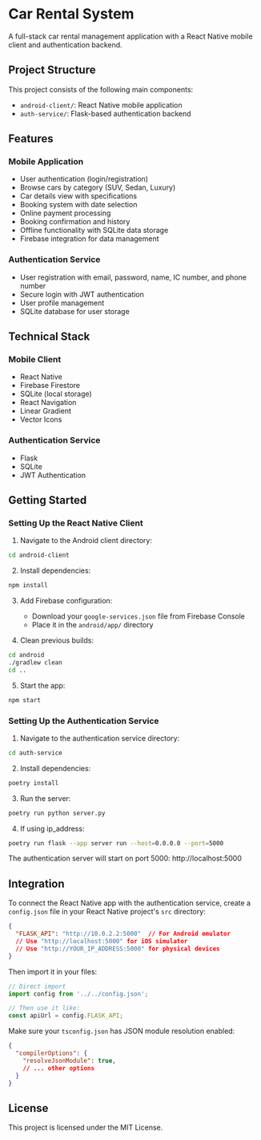 # Car Rental System

A full-stack car rental management application with a React Native mobile client and authentication backend.

## Project Structure

This project consists of the following main components:

- `android-client/`: React Native mobile application
- `auth-service/`: Flask-based authentication backend

## Features

### Mobile Application
- User authentication (login/registration)
- Browse cars by category (SUV, Sedan, Luxury)
- Car details view with specifications
- Booking system with date selection
- Online payment processing
- Booking confirmation and history
- Offline functionality with SQLite data storage
- Firebase integration for data management

### Authentication Service
- User registration with email, password, name, IC number, and phone number
- Secure login with JWT authentication
- User profile management
- SQLite database for user storage

## Technical Stack

### Mobile Client
- React Native
- Firebase Firestore
- SQLite (local storage)
- React Navigation
- Linear Gradient
- Vector Icons

### Authentication Service
- Flask
- SQLite
- JWT Authentication

## Getting Started

### Setting Up the React Native Client

1. Navigate to the Android client directory:
```bash
cd android-client
```

2. Install dependencies:
```bash
npm install
```

3. Add Firebase configuration:
   - Download your `google-services.json` file from Firebase Console
   - Place it in the `android/app/` directory

4. Clean previous builds:
```bash
cd android
./gradlew clean
cd ..
```

5. Start the app:
```bash
npm start
```

### Setting Up the Authentication Service

1. Navigate to the authentication service directory:
```bash
cd auth-service
```

2. Install dependencies:
```bash
poetry install
```

3. Run the server:
```bash
poetry run python server.py
```

4. If using ip_address:
```bash
poetry run flask --app server run --host=0.0.0.0 --port=5000
```

The authentication server will start on port 5000: http://localhost:5000

## Integration

To connect the React Native app with the authentication service, create a `config.json` file in your React Native project's `src` directory:

```json
{
  "FLASK_API": "http://10.0.2.2:5000"  // For Android emulator
  // Use "http://localhost:5000" for iOS simulator
  // Use "http://YOUR_IP_ADDRESS:5000" for physical devices
}
```

Then import it in your files:

```typescript
// Direct import
import config from '../../config.json';

// Then use it like:
const apiUrl = config.FLASK_API;
```

Make sure your `tsconfig.json` has JSON module resolution enabled:

```json
{
  "compilerOptions": {
    "resolveJsonModule": true,
    // ... other options
  }
}
```

## License

This project is licensed under the MIT License.
